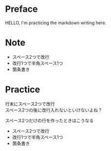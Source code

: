 # Preface
HELLO,
I'm practicing the markdown writing here.

# Note
* スペース2つで改行
* 改行1つで半角スペース1つ
* 箇条書き

# Practice
行末にスペース2つで改行  
スペース2つの後に改行入れないといけないよね？
  
スペース2つだけの行を作ったときはこうなる
  
* スペース2つで改行
* 改行1つで半角スペース1つ
* 箇条書き

